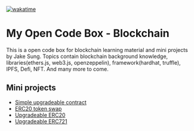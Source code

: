 [![wakatime](https://wakatime.com/badge/user/e56daee8-7aae-4b0e-814c-b6bb7f5f841c/project/cc1be56d-d095-4fdc-afae-f8dc39e06621.svg)](https://wakatime.com/badge/user/e56daee8-7aae-4b0e-814c-b6bb7f5f841c/project/cc1be56d-d095-4fdc-afae-f8dc39e06621)

# My Open Code Box - Blockchain

This is a open code box for blockchain learning material and mini projects by Jake Sung. Topics contain blockchain background knowledge, libraries(ethers.js, web3.js, openzeppelin), framework(hardhat, truffle), IPFS, Defi, NFT. And many more to come.

## Mini projects

- [Simple upgradeable contract](https://github.com/developerasun/myCodeBox-blockchain/tree/main/projects/contracts/simpleUpgrades)
- [ERC20 token swap](https://github.com/developerasun/myCodeBox-blockchain/tree/main/projects/contracts/tokenSwap)
- [Upgradeable ERC20](https://github.com/developerasun/myCodeBox-blockchain/tree/main/projects/contracts/upgradableERC20)
- [Upgradeable ERC721](https://github.com/developerasun/myCodeBox-blockchain/tree/main/projects/contracts/upgradableERC721)

